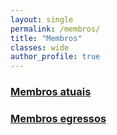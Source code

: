 ```yaml
---
layout: single
permalink: /membros/
title: "Membros"
classes: wide
author_profile: true
---
```


### [Membros atuais](membros_atuais)
### [Membros egressos](membros_egressos)

